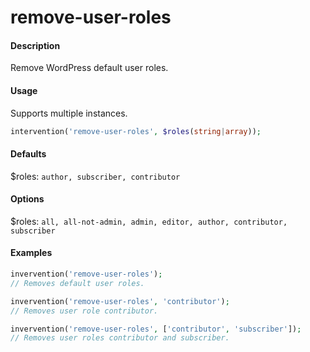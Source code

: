 # remove-user-roles

#### Description
Remove WordPress default user roles.

#### Usage
Supports multiple instances.
```php
intervention('remove-user-roles', $roles(string|array));
```

#### Defaults
$roles: `author, subscriber, contributor`

#### Options
$roles: `all, all-not-admin, admin, editor, author, contributor, subscriber`

#### Examples
```php
invervention('remove-user-roles');
// Removes default user roles.

invervention('remove-user-roles', 'contributor');
// Removes user role contributor.

invervention('remove-user-roles', ['contributor', 'subscriber']);
// Removes user roles contributor and subscriber.
```
